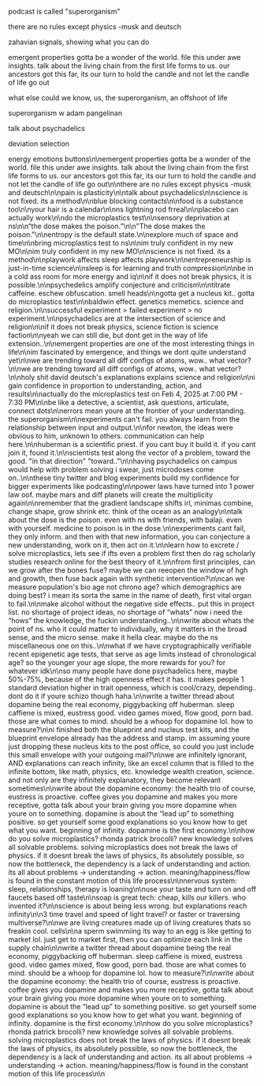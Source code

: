 podcast is called "superorganism"

there are no rules except physics -musk and deutsch

zahavian signals, showing what you can do







emergent properties gotta be a wonder of the world. file this under awe insights. talk about the living chain from the first life forms to us. our ancestors got this far, its our turn to hold the candle and not let the candle of life go out



what else could we know, us, the superorganism, an offshoot of life

superorganism w adam pangelinan

talk about psychadelics

deviation selection





energy emotions buttons\n\nemergent properties gotta be a wonder of the world. file this under awe insights. talk about the living chain from the first life forms to us. our ancestors got this far, its our turn to hold the candle and not let the candle of life go out\n\nthere are no rules except physics -musk and deutsch\n\npain is plasticity\n\ntalk about psychadelics\n\nscience is not fixed. its a method\n\nblue blocking contacts\n\nfood is a substance too\n\nyour hair is a calendar\n\nns lightning rod frreal\n\nplacebo can actually work\n\ndo the microplastics test\n\nsensory deprivation at ns\n\n“the dose makes the poison.”\n\n"The dose makes the poison."\n\nentropy is the default state.\n\nexplore much of space and time\n\nbring microplastics test to ns\n\nim truly confident in my new MO\n\nim truly confident in my new MO\n\nscience is not fixed. its a method\n\nplaywork affects sleep affects playwork\n\nentrepreneurship is just-in-time science\n\nsleep is for learning and truth compression\n\nbe in a cold ass room for more energy and iq\n\nif it does not break physics, it is possible.\n\npsychedelics amplify conjecture and criticism\n\ntitrate caffeine. eschew obfuscation. smell heads\n\ngotta get a nucleus kit.. gotta do microplastics test\n\nbaldwin effect. genetics memetics. science and religion.\n\nsuccessful experiment > failed experiment > no experiment.\n\npsychadelics are at the intersection of science and religion\n\nif it does not break physics, science fiction is science faction\n\nyeah we can still die, but dont get in the way of life extension..\n\nemergent properties are one of the most interesting things in life\n\nim fascinated by emergence, and things we dont quite understand yet\n\nwe are trending toward all diff configs of atoms, wow.. what vector?\n\nwe are trending toward all diff configs of atoms, wow.. what vector?\n\nholy shit david deutsch's explanations explains science and religion\n\ni gain confidence in proportion to understanding, action, and results\n\nactually do the microplastics test on Feb 4, 2025 at 7:00 PM - 7:30 PM\n\nbe like a detective, a scientist, ask questions, articulate, connect dots\n\nerrors mean youre at the frontier of your understanding. the superorganism\n\nexperiments can't fail. you always learn from the relationship between input and output.\n\nfor newton, the ideas were obvious to him, unknown to others. communication can help here.\n\nhuberman is a scientific priest. if you cant buy it build it. if you cant join it, found it.\n\nscientists test along the vector of a problem, toward the good. "in that direction" "toward.."\n\nhaving psychadelics on campus would help with problem solving i swear, just microdoses come on..\n\nthese tiny twitter and blog experiments build my confidence for bigger experiments like podcasting\n\npower laws have turned into 1 power law oof. maybe mars and diff planets will create the multiplicity again\n\nremember that the gradient landscape shifts irl, minimas combine, change shape, grow shrink etc. think of the ocean as an analogy\n\ntalk about the dose is the poison. even with ns with friends, with balaji. even with yourself. medicine to poison is in the dose.\n\nexperiments cant fail, they only inform. and then with that new information, you can conjecture a new understanding, work on it, then act on it.\n\nlearn how to excrete / solve microplastics, lets see if ifts even a problem first then do rag scholarly studies research online for the best theory of it.\n\nfrom first principles, can we grow after the bones fuse? maybe we can reeopen the window of hgh and growth, then fuse back again with synthetic intervention?\n\ncan we measure population's bio age not chrono age? which demographics are doing best? i mean its sorta the same in the name of death, first vital organ to fail.\n\nmake alcohol without the negative side effects.. put this in project list. no shortage of project ideas, no shortage of “whats” now i need the “hows” the knowledge, the fuckin understanding..\n\nwrite about whats the point of ns. who it could matter to individually, why it matters in the broad sense, and the micro sense. make it hella clear. maybe do the ns miscellaneous one on this..\n\nwhat if we have cryptographically verifiable recent epigenetic age tests, that serve as age limits instead of chronological age? so the younger your age slope, the more rewards for you? for whatever idk\n\nso many people have done psychadelics here, maybe 50%-75%, because of the high openness effect it has. it makes people 1 standard deviation higher in trait openness, which is cool/crazy, depending.. dont do it if youre schizo though haha.\n\nwrite a twitter thread about dopamine being the real economy, piggybacking off huberman. sleep caffiene is mixed, eustress good. video games mixed, flow good, porn bad. those are what comes to mind. should be a whoop for dopamine lol. how to measure?\n\ni finished both the blueprint and nucleus test kits, and the blueprint envelope already has the address and stamp. im assuming youre just dropping these nucleus kits to the post office, so could you just include this small envelope with your outgoing mail?\n\nwe are infinitely ignorant, AND explanations can reach infinity, like an excel column that is filled to the infinite bottom, like math, physics, etc. knowledge wealth creation, science. and not only are they infinitely explanatory, they become relevant sometimes\n\nwrite about the dopamine economy: the health trio of course, eustress is proactive. coffee gives you dopamine and makes you more receptive, gotta talk about your brain giving you more dopamine when youre on to something. dopamine is about the “lead up” to something positive. so get yourself some good explanations so you know how to get what you want. beginning of infinity. dopamine is the first economy.\n\nhow do you solve microplastics? rhonda patrick brocolli? new knowledge solves all solvable problems. solving microplastics does not break the laws of physics. if it doesnt break the laws of physics, its absolutely possible, so now the bottleneck, the dependency is a lack of understanding and action. its all about problems -> understanding -> action. meaning/happiness/flow is found in the constant motion of this life process\n\nnervous system: sleep, relationships, therapy is loaning\n\nuse your taste and turn on and off faucets based off taste\n\nsoap is great tech: cheap, kills our killers. who invented it?\n\nscience is about being less wrong. but explanations reach infinity\n\n3 time travel and speed of light travel? or faster or traversing multiverse?\n\nwe are living creatures made up of living creatures thats so freakin cool. cells\n\na sperm swimmiing its way to an egg is like getting to market lol. just get to market first, then you can optimize each link in the supply chain\n\nwrite a twitter thread about dopamine being the real economy, piggybacking off huberman. sleep caffiene is mixed, eustress good. video games mixed, flow good, porn bad. those are what comes to mind. should be a whoop for dopamine lol. how to measure?\n\nwrite about the dopamine economy: the health trio of course, eustress is proactive. coffee gives you dopamine and makes you more receptive, gotta talk about your brain giving you more dopamine when youre on to something. dopamine is about the “lead up” to something positive. so get yourself some good explanations so you know how to get what you want. beginning of infinity. dopamine is the first economy.\n\nhow do you solve microplastics? rhonda patrick brocolli? new knowledge solves all solvable problems. solving microplastics does not break the laws of physics. if it doesnt break the laws of physics, its absolutely possible, so now the bottleneck, the dependency is a lack of understanding and action. its all about problems -> understanding -> action. meaning/happiness/flow is found in the constant motion of this life process\n\n